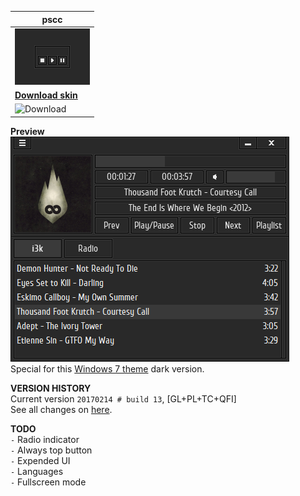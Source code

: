 | pscc |
| --- |
| ![Preview](https://raw.githubusercontent.com/iiiypuk/pscc/master/images/skin_logo.bmp) |
| **[Download skin](https://github.com/iiiypuk/pscc/releases/tag/build_13)** |
| ![Download](https://img.shields.io/github/downloads/iiiypuk/pscc/total.svg?style=flat-square) |

**Preview**  
![Preview](https://raw.githubusercontent.com/iiiypuk/pscc/master/screen.png)  
Special for this [Windows 7 theme](http://liuxiaofei.deviantart.com/art/Photoshop-CC-2014-VS-for-Windows-7-531779251) dark version.  

**VERSION HISTORY**  
Current version `20170214 # build 13`, [GL+PL+TC+QFI]  
See all changes on [here](https://raw.githubusercontent.com/iiiypuk/pscc/master/VERSION.md).  

**TODO**  
`-` Radio indicator  
`-` Always top button  
`-` Expended UI  
`-` Languages  
`-` Fullscreen mode
